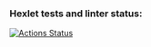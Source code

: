 ### Hexlet tests and linter status:
[![Actions Status](https://github.com/QED-tech/data-analytics-project-92/workflows/hexlet-check/badge.svg)](https://github.com/QED-tech/data-analytics-project-92/actions)